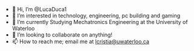 - 👋 Hi, I’m @LucaDuca1
- 👀 I’m interested in technology, engineering, pc building and gaming
- 🌱 I’m currently Studying Mechatronics Engineering at the University of Waterloo
- 💞️ I’m looking to collaborate on anything!
- 📫 How to reach me; email me at lcristia@uwaterloo.ca

<!---
LucaDuca1/LucaDuca1 is a ✨ special ✨ repository because its `README.md` (this file) appears on your GitHub profile.
You can click the Preview link to take a look at your changes.
--->
